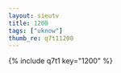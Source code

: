 ```yaml
--- 
layout: sieutv
title: 1200
tags: ["uknow"]
thumb_re: q7t11200
---
```

{% include q7t1 key="1200" %} 
